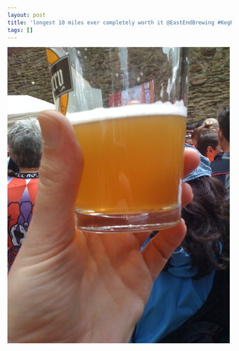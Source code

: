 ```yaml
---
layout: post
title: 'longest 10 miles ever completely worth it @EastEndBrewing #KegRide '
tags: []
---
```


<p>
<div class='p_embed p_image_embed'>
<img alt="Image" height="667" src="/images/25844661-image.jpg" width="500" />

</div>
</p>
